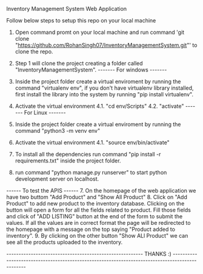 Inventory Management System Web Application

Follow below steps to setup this repo on your local machine

1. Open command promt on your local machine and run command 'git clone "https://github.com/RohanSingh07/InventoryManagementSystem.git"' to clone the repo.
2. Step 1 will clone the project creating a folder called "InventoryManagementSystem".
   ------- For windows -------
3. Inside the project folder create a virtual enviroment by running the command "virtualenv env", if you don't have virtualenv library installed, first install the library
    into the system by running "pip install virtualenv".
4. Activate the virtual environment
   4.1. "cd env/Scripts"
   4.2. "activate"
  ------- For Linux  -------
3. Inside the project folder create a virtual enviroment by running the command "python3 -m venv env"
4. Activate the virtual environment
   4.1. "source env/bin/activate"
   
5. To install all the dependencies run command "pip install -r requirements.txt" inside the project folder.
6. run command "python manage.py runserver" to start python development server on localhost.

------ To test the APIS ------
7. On the homepage of the web application we have two buttom "Add Product" and "Show All Product"
8. Click on "Add Product" to add new product to the inventory database. Clicking on the button will open a form for all the fields related to product.
  Fill those fields and click of "ADD LISTING" button at the end of the form to submit the values. If all the values are in correct format the page will
  be redirected to the homepage with a message on the top saying "Product added to inventory".
9. By clicking on the other button "Show ALl Product" we can see all the products uploaded to the inventory.

-------------------------------------------------------- THANKS :) ------------------------------------------------------------------------------------------------
